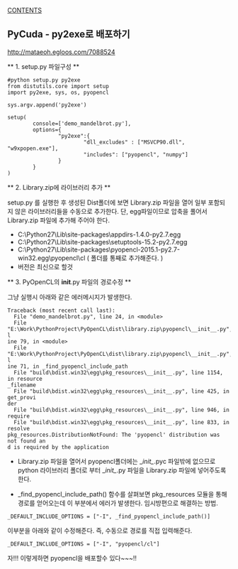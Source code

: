 [CONTENTS](README.md)
##  PyCuda - py2exe로 배포하기
http://mataeoh.egloos.com/7088524

** 1. setup.py 파일구성 **

```
#python setup.py py2exe
from distutils.core import setup
import py2exe, sys, os, pyopencl

sys.argv.append('py2exe')

setup(
        console=['demo_mandelbrot.py'],
        options={
                "py2exe":{
                        "dll_excludes" : ["MSVCP90.dll", "w9xpopen.exe"],
                        "includes": ["pyopencl", "numpy"]
                }
        }
)
```

** 2. Library.zip에 라이브러리 추가 **

setup.py 를 실행한 후 생성된 Dist폴더에 보면 Library.zip 파일을 열어 일부 포함되지 않은 라이브러리들을 수동으로 추가한다. 단, egg파일이므로 압축을 풀어서 Library.zip 파일에 추가해 주어야 한다.

  * C:\Python27\Lib\site-packages\appdirs-1.4.0-py2.7.egg  
  * C:\Python27\Lib\site-packages\setuptools-15.2-py2.7.egg  
  * C:\Python27\Lib\site-packages\pyopencl-2015.1-py2.7-win32.egg\pyopencl\cl ( 폴더를 통째로 추가해준다. )  
  * 버전은 최신으로 할것



** 3. PyOpenCL의 __init__.py 파일의 경로수정 **

그냥 실행시 아래와 같은 에러메시지가 발생한다. 

```
Traceback (most recent call last):
  File "demo_mandelbrot.py", line 24, in <module>
  File "E:\Work\PythonProject\PyOpenCL\dist\library.zip\pyopencl\__init__.py", l
ine 79, in <module>
  File "E:\Work\PythonProject\PyOpenCL\dist\library.zip\pyopencl\__init__.py", l
ine 71, in _find_pyopencl_include_path
  File "build\bdist.win32\egg\pkg_resources\__init__.py", line 1154, in resource
_filename
  File "build\bdist.win32\egg\pkg_resources\__init__.py", line 425, in get_provi
der
  File "build\bdist.win32\egg\pkg_resources\__init__.py", line 946, in require
  File "build\bdist.win32\egg\pkg_resources\__init__.py", line 833, in resolve
pkg_resources.DistributionNotFound: The 'pyopencl' distribution was not found an
d is required by the application
```

* Library.zip 파일을 열어서 pyopencl폴더에는 \__init\__.pyc 파일밖에 없으므로 python 라이브러리 폴더로 부터 \__init\__.py 파일을 Library.zip 파일에 넣어주도록 한다.

* \_find_pyopencl_include_path() 함수를 살펴보면 pkg_resources 모듈을 통해 경로를 얻어오는데 이 부분에서 에러가 발생한다. 임시방편으로 해결하는 방법.
```
_DEFAULT_INCLUDE_OPTIONS = ["-I", _find_pyopencl_include_path()]
```
이부분을 아래와 같이 수정해준다. 즉, 수동으로 경로를 직접 입력해준다.
```
_DEFAULT_INCLUDE_OPTIONS = ["-I", "pyopencl/cl"]
```

자!!! 이렇게하면 pyopencl을 배포할수 있다~~~!!